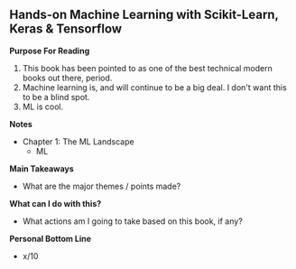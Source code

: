 ## Hands-on Machine Learning with Scikit-Learn, Keras & Tensorflow

**Purpose For Reading**
 1. This book has been pointed to as one of the best technical modern books out there, period.
 2. Machine learning is, and will continue to be a big deal. I don't want this to be a blind spot.
 3. ML is cool.

**Notes**
- Chapter 1: The ML Landscape
	- ML
 
**Main Takeaways**
- What are the major themes / points made?

**What can I do with this?**
- What actions am I going to take based on this book, if any?

**Personal Bottom Line**
- x/10
<!--stackedit_data:
eyJoaXN0b3J5IjpbMTM5MjY1OTI4MCwtMTE1MDY4NzI2LC0xOT
A0OTg5ODAxXX0=
-->